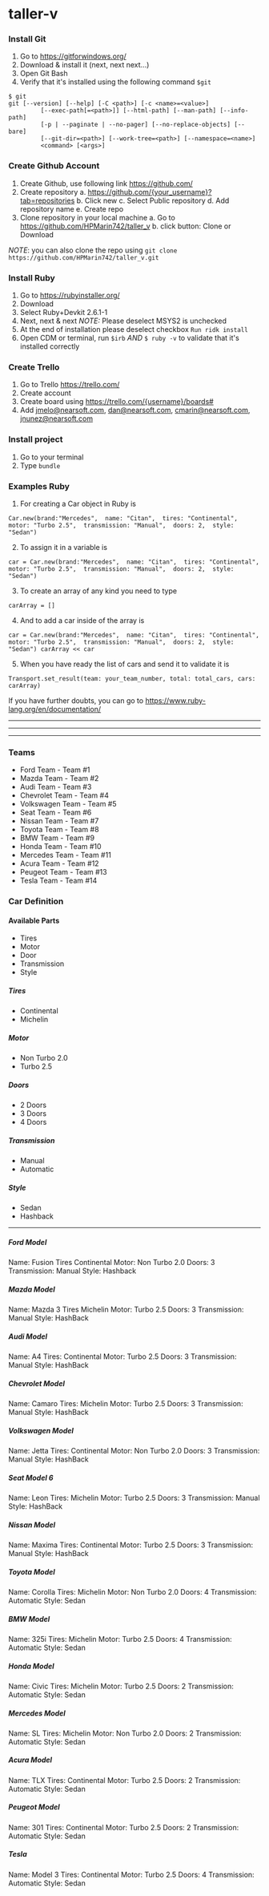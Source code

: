 # taller-v

### Install Git
1. Go to https://gitforwindows.org/
2. Download & install it (next, next next...)
3. Open Git Bash
4. Verify that it's installed using the following command `$git` 
  ```
  $ git
  git [--version] [--help] [-C <path>] [-c <name>=<value>]
           [--exec-path[=<path>]] [--html-path] [--man-path] [--info-path]
           [-p | --paginate | --no-pager] [--no-replace-objects] [--bare]
           [--git-dir=<path>] [--work-tree=<path>] [--namespace=<name>]
           <command> [<args>]
  ```

### Create Github Account
1. Create Github, use following link https://github.com/
2. Create repository
  a. https://github.com/{your_username}?tab=repositories
  b. Click new
  c. Select Public repository
  d. Add repository name
  e. Create repo
3. Clone repository in your local machine
  a. Go to https://github.com/HPMarin742/taller_v
  b. click button: Clone or Download
  
  *NOTE*: you can also clone the repo using `git clone https://github.com/HPMarin742/taller_v.git`

### Install Ruby
1. Go to https://rubyinstaller.org/
2. Download 
3. Select Ruby+Devkit 2.6.1-1
4. Next, next & next
  *NOTE:* Please deselect MSYS2 is unchecked
5. At the end of installation please deselect checkbox `Run ridk install`
6. Open CDM or terminal, run `$irb` _AND_ `$ ruby -v`  to validate that it's installed correctly

### Create Trello
1. Go to Trello https://trello.com/
2. Create account
3. Create board using https://trello.com/{username}/boards#
4. Add jmelo@nearsoft.com, dan@nearsoft.com, cmarin@nearsoft.com, jnunez@nearsoft.com

### Install project
1. Go to your terminal
2. Type `bundle`

### Examples Ruby
1. For creating a Car object in Ruby is 

`Car.new(brand:"Mercedes",  name: "Citan",  tires: "Continental",  motor: "Turbo 2.5",  transmission: "Manual",  doors: 2,  style: "Sedan")`

2. To assign it in a variable is 

`car = Car.new(brand:"Mercedes",  name: "Citan",  tires: "Continental",  motor: "Turbo 2.5",  transmission: "Manual",  doors: 2,  style: "Sedan")`

3. To create an array of any kind you need to type

`carArray = []`

4. And to add a car inside of the array is

`car = Car.new(brand:"Mercedes",  name: "Citan",  tires: "Continental",  motor: "Turbo 2.5",  transmission: "Manual",  doors: 2,  style: "Sedan")
carArray << car`

5. When you have ready the list of cars and send it to validate it is

`Transport.set_result(team: your_team_number, total: total_cars, cars: carArray)`

If you have further doubts, you can go to https://www.ruby-lang.org/en/documentation/

---
---
---

### Teams
- Ford Team - Team #1
- Mazda Team - Team #2
- Audi Team - Team #3
- Chevrolet Team - Team #4
- Volkswagen Team - Team #5
- Seat Team - Team #6
- Nissan Team - Team #7
- Toyota Team - Team #8
- BMW Team - Team #9
- Honda Team - Team #10
- Mercedes Team - Team #11
- Acura Team - Team #12
- Peugeot Team - Team #13
- Tesla Team - Team #14

### Car Definition
#### Available Parts
- Tires
- Motor
- Door
- Transmission
- Style

##### Tires
- Continental
- Michelin

##### Motor
- Non Turbo 2.0
- Turbo 2.5

##### Doors
- 2 Doors
- 3 Doors
- 4 Doors

##### Transmission
- Manual
- Automatic

##### Style
- Sedan
- Hashback

---

##### Ford Model
Name: Fusion
Tires Continental
Motor: Non Turbo 2.0
Doors: 3
Transmission: Manual
Style: Hashback
 
##### Mazda Model
Name: Mazda 3
Tires Michelin
Motor: Turbo 2.5
Doors: 3
Transmission: Manual
Style: HashBack

##### Audi Model
Name: A4
Tires: Continental
Motor: Turbo 2.5
Doors: 3
Transmission: Manual
Style: HashBack

##### Chevrolet Model
Name: Camaro
Tires: Michelin
Motor: Turbo 2.5
Doors: 3
Transmission: Manual
Style: HashBack

##### Volkswagen Model
Name: Jetta
Tires: Continental
Motor: Non Turbo 2.0
Doors: 3
Transmission: Manual
Style: HashBack

##### Seat Model 6
Name: Leon
Tires: Michelin
Motor: Turbo 2.5
Doors: 3
Transmission: Manual
Style: HashBack

##### Nissan Model
Name: Maxima
Tires: Continental
Motor: Turbo 2.5
Doors: 3
Transmission: Manual
Style: HashBack

##### Toyota Model
Name: Corolla
Tires: Michelin
Motor: Non Turbo 2.0
Doors: 4
Transmission: Automatic
Style: Sedan

##### BMW Model
Name: 325i
Tires: Michelin
Motor: Turbo 2.5
Doors: 4
Transmission: Automatic
Style: Sedan

##### Honda Model
Name: Civic
Tires: Michelin
Motor: Turbo 2.5
Doors: 2
Transmission: Automatic
Style: Sedan

##### Mercedes Model
Name: SL
Tires: Michelin
Motor: Non Turbo 2.0
Doors: 2
Transmission: Automatic
Style: Sedan

##### Acura Model
Name: TLX
Tires: Continental
Motor: Turbo 2.5
Doors: 2
Transmission: Automatic
Style: Sedan

##### Peugeot Model
Name: 301
Tires: Continental
Motor: Turbo 2.5
Doors: 2
Transmission: Automatic
Style: Sedan

##### Tesla
Name: Model 3
Tires: Continental
Motor: Turbo 2.5
Doors: 4
Transmission: Automatic
Style: Sedan
